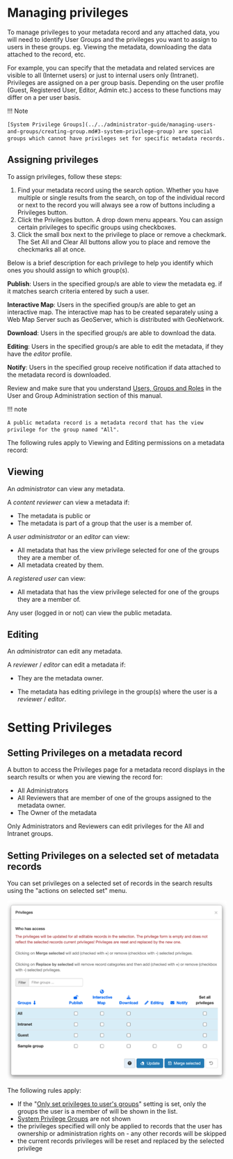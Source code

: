 # Managing privileges

To manage privileges to your metadata record and any attached data, you will need to identify User Groups and the privileges you want to assign to users in these groups. eg. Viewing the metadata, downloading the data attached to the record, etc.

For example, you can specify that the metadata and related services are visible to all (Internet users) or just to internal users only (Intranet). Privileges are assigned on a per group basis. Depending on the user profile (Guest, Registered User, Editor, Admin etc.) access to these functions may differ on a per user basis.

!!! Note
  
    [System Privilege Groups](../../administrator-guide/managing-users-and-groups/creating-group.md#3-system-privilege-group) are special groups which cannot have privileges set for specific metadata records.

## Assigning privileges

To assign privileges, follow these steps:

1.  Find your metadata record using the search option. Whether you have multiple or single results from the search, on top of the individual record or next to the record you will always see a row of buttons including a Privileges button.
2.  Click the Privileges button. A drop down menu appears. You can assign certain privileges to specific groups using checkboxes.
3.  Click the small box next to the privilege to place or remove a checkmark. The Set All and Clear All buttons allow you to place and remove the checkmarks all at once.

Below is a brief description for each privilege to help you identify which ones you should assign to which group(s).

**Publish**: Users in the specified group/s are able to view the metadata eg. if it matches search criteria entered by such a user.

**Interactive Map**: Users in the specified group/s are able to get an interactive map. The interactive map has to be created separately using a Web Map Server such as GeoServer, which is distributed with GeoNetwork.

**Download**: Users in the specified group/s are able to download the data.

**Editing**: Users in the specified group/s are able to edit the metadata, if they have the *editor* profile.

**Notify**: Users in the specified group receive notification if data attached to the metadata record is downloaded.

Review and make sure that you understand [Users, Groups and Roles](../../administrator-guide/managing-users-and-groups/index.md#user_profiles) in the User and Group Administration section of this manual.

!!! note

    A public metadata record is a metadata record that has the view privilege for the group named "All".


The following rules apply to Viewing and Editing permissions on a metadata record:

## Viewing

An *administrator* can view any metadata.

A *content reviewer* can view a metadata if:

-   The metadata is public or
-   The metadata is part of a group that the user is a member of.

A *user administrator* or an *editor* can view:

-   All metadata that has the view privilege selected for one of the groups they are a member of.
-   All metadata created by them.

A *registered user* can view:

-   All metadata that has the view privilege selected for one of the groups they are a member of.

Any user (logged in or not) can view the public metadata.

## Editing

An *administrator* can edit any metadata.

A *reviewer* / *editor* can edit a metadata if:

* They are the metadata owner.

* The metadata has editing privilege in the group(s) where the user is a *reviewer* / *editor*.



# Setting Privileges

## Setting Privileges on a metadata record

A button to access the Privileges page for a metadata record displays in the search results or when you are viewing the record for:

-   All Administrators
-   All Reviewers that are member of one of the groups assigned to the metadata owner.
-   The Owner of the metadata

Only Administrators and Reviewers can edit privileges for the All and Intranet groups.

## Setting Privileges on a selected set of metadata records

You can set privileges on a selected set of records in the search results using the "actions on selected set" menu.

![](img/set-selection-privileges.png)

The following rules apply:

-   If the "[Only set privileges to user's groups](../../administrator-guide/configuring-the-catalog/system-configuration.md#metadata-privileges)" setting is set, only the groups the user is a member of will be shown in the list.
-   [System Privilege Groups](../../administrator-guide/managing-users-and-groups/creating-group.md#3-system-privilege-group) are not shown
-   the privileges specified will only be applied to records that the user has ownership or administration rights on - any other records will be skipped
-   the current records privileges will be reset and replaced by the selected privilege
